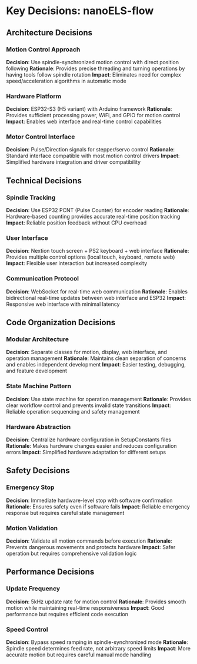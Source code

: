 # Key Decisions: nanoELS-flow

## Architecture Decisions

### Motion Control Approach
**Decision**: Use spindle-synchronized motion control with direct position following
**Rationale**: Provides precise threading and turning operations by having tools follow spindle rotation
**Impact**: Eliminates need for complex speed/acceleration algorithms in automatic mode

### Hardware Platform
**Decision**: ESP32-S3 (H5 variant) with Arduino framework
**Rationale**: Provides sufficient processing power, WiFi, and GPIO for motion control
**Impact**: Enables web interface and real-time control capabilities

### Motor Control Interface
**Decision**: Pulse/Direction signals for stepper/servo control
**Rationale**: Standard interface compatible with most motion control drivers
**Impact**: Simplified hardware integration and driver compatibility

## Technical Decisions

### Spindle Tracking
**Decision**: Use ESP32 PCNT (Pulse Counter) for encoder reading
**Rationale**: Hardware-based counting provides accurate real-time position tracking
**Impact**: Reliable position feedback without CPU overhead

### User Interface
**Decision**: Nextion touch screen + PS2 keyboard + web interface
**Rationale**: Provides multiple control options (local touch, keyboard, remote web)
**Impact**: Flexible user interaction but increased complexity

### Communication Protocol
**Decision**: WebSocket for real-time web communication
**Rationale**: Enables bidirectional real-time updates between web interface and ESP32
**Impact**: Responsive web interface with minimal latency

## Code Organization Decisions

### Modular Architecture
**Decision**: Separate classes for motion, display, web interface, and operation management
**Rationale**: Maintains clean separation of concerns and enables independent development
**Impact**: Easier testing, debugging, and feature development

### State Machine Pattern
**Decision**: Use state machine for operation management
**Rationale**: Provides clear workflow control and prevents invalid state transitions
**Impact**: Reliable operation sequencing and safety management

### Hardware Abstraction
**Decision**: Centralize hardware configuration in SetupConstants files
**Rationale**: Makes hardware changes easier and reduces configuration errors
**Impact**: Simplified hardware adaptation for different setups

## Safety Decisions

### Emergency Stop
**Decision**: Immediate hardware-level stop with software confirmation
**Rationale**: Ensures safety even if software fails
**Impact**: Reliable emergency response but requires careful state management

### Motion Validation
**Decision**: Validate all motion commands before execution
**Rationale**: Prevents dangerous movements and protects hardware
**Impact**: Safer operation but requires comprehensive validation logic

## Performance Decisions

### Update Frequency
**Decision**: 5kHz update rate for motion control
**Rationale**: Provides smooth motion while maintaining real-time responsiveness
**Impact**: Good performance but requires efficient code execution

### Speed Control
**Decision**: Bypass speed ramping in spindle-synchronized mode
**Rationale**: Spindle speed determines feed rate, not arbitrary speed limits
**Impact**: More accurate motion but requires careful manual mode handling 